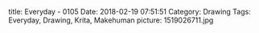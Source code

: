 title: Everyday - 0105
Date: 2018-02-19 07:51:51
Category: Drawing
Tags: Everyday, Drawing, Krita, Makehuman
picture: 1519026711.jpg
